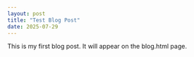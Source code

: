 ```yaml
---
layout: post
title: "Test Blog Post"
date: 2025-07-29
---
```


This is my first blog post. It will appear on the blog.html page.

